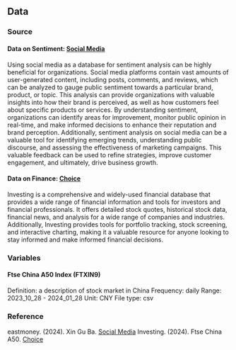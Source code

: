 ## Data
### Source
#### Data on Sentiment: [Social Media](https://guba.eastmoney.com/list,xg.html)
Using social media as a database for sentiment analysis can be highly beneficial for organizations. Social media platforms contain vast amounts of user-generated content, including posts, comments, and reviews, which can be analyzed to gauge public sentiment towards a particular brand, product, or topic. This analysis can provide organizations with valuable insights into how their brand is perceived, as well as how customers feel about specific products or services. By understanding sentiment, organizations can identify areas for improvement, monitor public opinion in real-time, and make informed decisions to enhance their reputation and brand perception. Additionally, sentiment analysis on social media can be a valuable tool for identifying emerging trends, understanding public discourse, and assessing the effectiveness of marketing campaigns. This valuable feedback can be used to refine strategies, improve customer engagement, and ultimately, drive business growth.

#### Data on Finance: [Choice](https://cn.investing.com/indices/ftse-china-a50)
Investing is a comprehensive and widely-used financial database that provides a wide range of financial information and tools for investors and financial professionals. It offers detailed stock quotes, historical stock data, financial news, and analysis for a wide range of companies and industries. Additionally, Investing provides tools for portfolio tracking, stock screening, and interactive charting, making it a valuable resource for anyone looking to stay informed and make informed financial decisions.

### Variables
#### Ftse China A50 Index (FTXIN9)
Definition: a description of stock market in China
Frequency: daily
Range: 2023_10_28 - 2024_01_28
Unit: CNY
File type: csv

### Reference
eastmoney. (2024). Xin Gu Ba. [Social Media](https://guba.eastmoney.com/list,xg.html)
Investing. (2024). Ftse China A50. [Choice](https://cn.investing.com/indices/ftse-china-a50)
